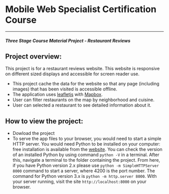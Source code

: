 # Mobile Web Specialist Certification Course
---
#### _Three Stage Course Material Project - Restaurant Reviews_

## Project overview:
This project is for a restaurant reviews website. This website is responsive on different sized displays and accessible for screen reader use.
+ This project cache the data for the website so that any page (including images) that has been visited is accessible offline.
+ The application uses [leafletjs](https://leafletjs.com/) with [Mapbox](https://www.mapbox.com/).
+ User can filter restaurants on the map by neighborhood and cuisine.
+ User can selected a restaurant to see detailed information about it.

## How to view the project:

+ Dowload the project
+ To serve the app files to your browser, you would need to start a simple HTTP server.
You would need Python to be installed on your computer: free installation is available from the [website](https://www.python.org/).
You can check the version of an installed Python by using command `python -V` in a terminal. After this, navigate a terminal to the folder containing the project. From here, if you have Python version 2.x please use `python -m SimpleHTTPServer 8000` command to start a server, where 4200 is the port number. The command for Python version 3.x is `python -m http.server 8000`.
With your server running, visit the site `http://localhost:8000` on your browser.
